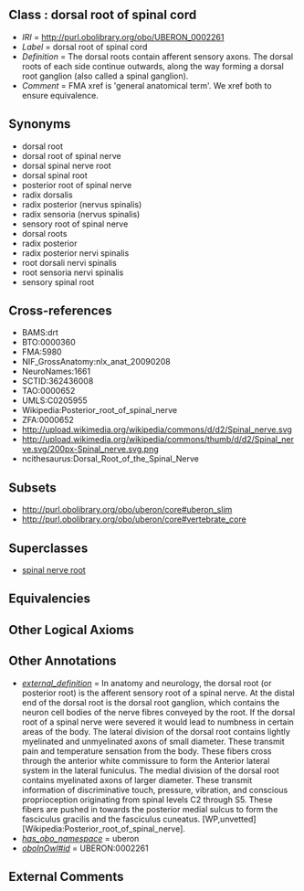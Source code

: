 
## Class : dorsal root of spinal cord

 * *IRI* = http://purl.obolibrary.org/obo/UBERON_0002261
 * *Label* = dorsal root of spinal cord
 * *Definition* = The dorsal roots contain afferent sensory axons. The dorsal roots of each side continue outwards, along the way forming a dorsal root ganglion (also called a spinal ganglion).
 * *Comment* = FMA xref is 'general anatomical term'. We xref both to ensure equivalence.

## Synonyms

 * dorsal root
 * dorsal root of spinal nerve
 * dorsal spinal nerve root
 * dorsal spinal root
 * posterior root of spinal nerve
 * radix dorsalis
 * radix posterior (nervus spinalis)
 * radix sensoria (nervus spinalis)
 * sensory root of spinal nerve
 * dorsal roots
 * radix posterior
 * radix posterior nervi spinalis
 * root dorsali nervi spinalis
 * root sensoria nervi spinalis
 * sensory spinal root

## Cross-references

 * BAMS:drt
 * BTO:0000360
 * FMA:5980
 * NIF_GrossAnatomy:nlx_anat_20090208
 * NeuroNames:1661
 * SCTID:362436008
 * TAO:0000652
 * UMLS:C0205955
 * Wikipedia:Posterior_root_of_spinal_nerve
 * ZFA:0000652
 * http://upload.wikimedia.org/wikipedia/commons/d/d2/Spinal_nerve.svg
 * http://upload.wikimedia.org/wikipedia/commons/thumb/d/d2/Spinal_nerve.svg/200px-Spinal_nerve.svg.png
 * ncithesaurus:Dorsal_Root_of_the_Spinal_Nerve

## Subsets

 * http://purl.obolibrary.org/obo/uberon/core#uberon_slim
 * http://purl.obolibrary.org/obo/uberon/core#vertebrate_core

## Superclasses

 * [spinal nerve root](../../UBERON/23/UBERON_0009623.md)

## Equivalencies


## Other Logical Axioms


## Other Annotations

 * *[external_definition](../../UBPROP/01/UBPROP_0000001.md)* = In anatomy and neurology, the dorsal root (or posterior root) is the afferent sensory root of a spinal nerve. At the distal end of the dorsal root is the dorsal root ganglion, which contains the neuron cell bodies of the nerve fibres conveyed by the root. If the dorsal root of a spinal nerve were severed it would lead to numbness in certain areas of the body. The lateral division of the dorsal root contains lightly myelinated and unmyelinated axons of small diameter. These transmit pain and temperature sensation from the body. These fibers cross through the anterior white commissure to form the Anterior lateral system in the lateral funiculus. The medial division of the dorsal root contains myelinated axons of larger diameter. These transmit information of discriminative touch, pressure, vibration, and conscious proprioception originating from spinal levels C2 through S5. These fibers are pushed in towards the posterior medial sulcus to form the fasciculus gracilis and the fasciculus cuneatus. [WP,unvetted][Wikipedia:Posterior_root_of_spinal_nerve].
 * *[has_obo_namespace](../../ce/oboInOwl#hasOBONamespace.md)* = uberon
 * *[oboInOwl#id](../../id/oboInOwl#id.md)* = UBERON:0002261

## External Comments

